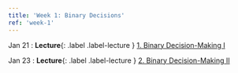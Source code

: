 ```yaml
---
title: 'Week 1: Binary Decisions'
ref: 'week-1'
---
```


Jan 21
: **Lecture**{: .label .label-lecture } [1. Binary Decision-Making I](lecture/lec01)

Jan 23
: **Lecture**{: .label .label-lecture } [2. Binary Decision-Making II](lecture/lec02)
